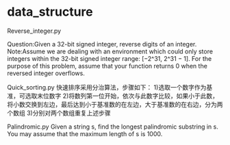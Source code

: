 # data_structure

Reverse_integer.py

Question:Given a 32-bit signed integer, reverse digits of an integer.
Note:Assume we are dealing with an environment which could only store integers within the 32-bit signed integer range: [−2^31,  2^31 − 1]. For the purpose of this problem, assume that your function returns 0 when the reversed integer overflows.

Quick_sorting.py
快速排序采用分治算法，步骤如下：
1)选取一个数字作为基准，可选取末位数字
2)将数列第一位开始，依次与此数字比较，如果小于此数，将小数交换到左边，最后达到小于基准数的在左边，大于基准数的在右边，分为两个数组
3)分别对两个数组重复上述步骤

Palindromic.py
Given a string s, find the longest palindromic substring in s. You may assume that the maximum length of s is 1000.
